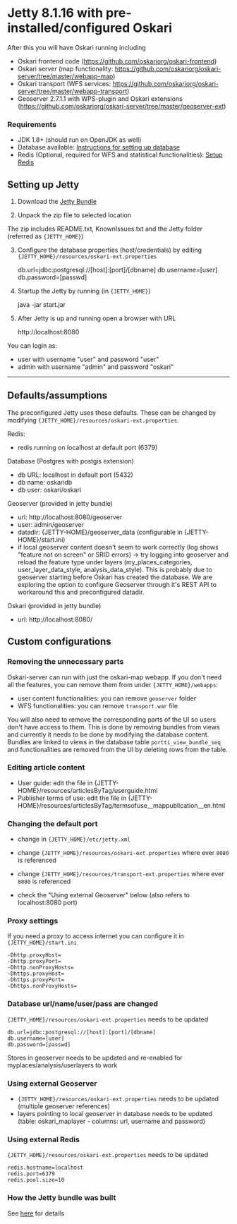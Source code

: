 # Jetty 8.1.16 with pre-installed/configured Oskari

After this you will have Oskari running including 

- Oskari frontend code (https://github.com/oskariorg/oskari-frontend)
- Oskari server (map functionality: https://github.com/oskariorg/oskari-server/tree/master/webapp-map)
- Oskari transport (WFS services: https://github.com/oskariorg/oskari-server/tree/master/webapp-transport)
- Geoserver 2.7.1.1 with WPS-plugin and Oskari extensions (https://github.com/oskariorg/oskari-server/tree/master/geoserver-ext)

### Requirements

* JDK 1.8+ (should run on OpenJDK as well)
* Database available: [Instructions for setting up database](/documentation/backend/setup-database)
* Redis (Optional, required for WFS and statistical functionalities): [Setup Redis](/documentation/backend/setup-redis)

## Setting up Jetty

1) Download the [Jetty Bundle](/download)

2) Unpack the zip file to selected location

The zip includes README.txt, KnownIssues.txt and the Jetty folder (referred as `{JETTY_HOME}`)

3) Configure the database properties (host/credentials) by editing `{JETTY_HOME}/resources/oskari-ext.properties`

    db.url=jdbc:postgresql://[host]:[port]/[dbname]
    db.username=[user]
    db.password=[passwd]

4) Startup the Jetty by running (in `{JETTY_HOME}`)

    java -jar start.jar

5) After Jetty is up and running open a browser with URL

    http://localhost:8080


You can login as:
- user with username "user" and password "user" 
- admin with username "admin" and password "oskari"

---

## Defaults/assumptions

The preconfigured Jetty uses these defaults. These can be changed by modifying `{JETTY_HOME}/resources/oskari-ext.properties`.

Redis:
- redis running on localhost at default port (6379)

Database (Postgres with postgis extension)
- db URL: localhost in default port (5432)
- db name: oskaridb
- db user: oskari/oskari

Geoserver (provided in jetty bundle)
- url: http://localhost:8080/geoserver
- user: admin/geoserver
- datadir: {JETTY-HOME}/geoserver_data (configurable in {JETTY-HOME}/start.ini)
- if local geoserver content doesn't seem to work correctly (log shows "feature not on screen" or SRID errors) -> try logging into geoserver and reload the feature type under layers (my_places_categories, user_layer_data_style, analysis_data_style). This is probably due to geoserver starting before Oskari has created the database. We are exploring the option to configure Geoserver through it's REST API to workaround this and preconfigured datadir.

Oskari (provided in jetty bundle)
- url: http://localhost:8080/

## Custom configurations

### Removing the unnecessary parts

Oskari-server can run with just the oskari-map webapp. If you don't need all the features, you can remove them from under `{JETTY_HOME}/webapps`:
- user content functionalities: you can remove `geoserver` folder
- WFS functionalities: you can remove `transport.war` file

You will also need to remove the corresponding parts of the UI so users don't have access to them. This is done by removing bundles from views and currently it needs to be done by modifying the database content. Bundles are linked to views in the database table `portti_view_bundle_seq` and functionalities are removed from the UI by deleting rows from the table.

### Editing article content

- User guide: edit the file in {JETTY-HOME}/resources/articlesByTag/userguide.html
- Publisher terms of use: edit the file in {JETTY-HOME}/resources/articlesByTag/termsofuse__mappublication__en.html

### Changing the default port

- change in `{JETTY_HOME}/etc/jetty.xml`

    <Call name="addConnector">
      <Arg>
          <New class="org.eclipse.jetty.server.nio.SelectChannelConnector">
            <Set name="port"><Property name="jetty.port" default="8080"/></Set>

- change `{JETTY_HOME}/resources/oskari-ext.properties` where ever `8080` is referenced
- change `{JETTY_HOME}/resources/transport-ext.properties` where ever `8080` is referenced
- check the "Using external Geoserver" below (also refers to localhost:8080 port)

### Proxy settings

If you need a proxy to access internet you can configure it in `{JETTY_HOME}/start.ini`

	-Dhttp.proxyHost=
	-Dhttp.proxyPort=
	-Dhttp.nonProxyHosts=
	-Dhttps.proxyHost=
	-Dhttps.proxyPort=
	-Dhttps.nonProxyHosts=

### Database url/name/user/pass are changed
`{JETTY_HOME}/resources/oskari-ext.properties` needs to be updated

	db.url=jdbc:postgresql://[host]:[port]/[dbname]
	db.username=[user]
	db.password=[passwd]

Stores in geoserver needs to be updated and re-enabled for myplaces/analysis/userlayers to work

### Using external Geoserver
- `{JETTY_HOME}/resources/oskari-ext.properties` needs to be updated (multiple geoserver references)
- layers pointing to local geoserver in database needs to be updated (table: oskari_maplayer - columns: url, username and password)

### Using external Redis
`{JETTY_HOME}/resources/oskari-ext.properties` needs to be updated 

	redis.hostname=localhost
	redis.port=6379
	redis.pool.size=10

### How the Jetty bundle was built

See [here](/documentation/backend/creating-jetty-bundle) for details